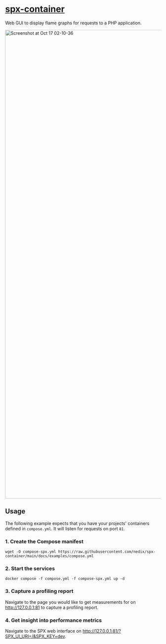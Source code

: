 # [spx-container][project]

Web GUI to display flame graphs for requests to a PHP application.

<img width="1511" alt="Screenshot at Oct 17 02-10-36" src="https://github.com/user-attachments/assets/3f935f95-c993-4434-9b6f-c3632cf8aa37">


## Usage

The following example expects that you have your projects' containers defined in `compose.yml`. It will listen for requests on port `81`.


### 1. Create the Compose manifest

```shell
wget -O compose-spx.yml https://raw.githubusercontent.com/nedix/spx-container/main/docs/examples/compose.yml
```


### 2. Start the services

```shell
docker compose -f compose.yml -f compose-spx.yml up -d
```


### 3. Capture a profiling report

Navigate to the page you would like to get measurements for on http://127.0.0.1:81 to capture a profiling report.


### 4. Get insight into performance metrics

Navigate to the SPX web interface on http://127.0.0.1:81/?SPX_UI_URI=/&SPX_KEY=dev.


[project]: https://hub.docker.com/r/nedix/spx
